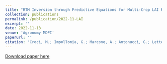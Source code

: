 ```yaml
---
title: "RTM Inversion through Predictive Equations for Multi-Crop LAI Retrieval Using Sentinel-2 Images"
collection: publications
permalink: /publication/2022-11-LAI
excerpt: ''
date: 2022-11-13
venue: 'Agronomy MDPI'
paperurl: ''
citation: 'Croci, M.; Impollonia, G.; Marcone, A.; Antonucci, G.; Letterio, T.; Colauzzi, M.; Vignudelli, M.; Ventura, F.; Anconelli, S.; Amaducci, S. RTM Inversion through Predictive Equations for Multi-Crop LAI Retrieval Using Sentinel-2 Images. Agronomy 2022, 12, 2835. https://doi.org/10.3390/agronomy12112835'
---
```


[Download paper here](https://www.mdpi.com/2073-4395/12/11/2835 )
